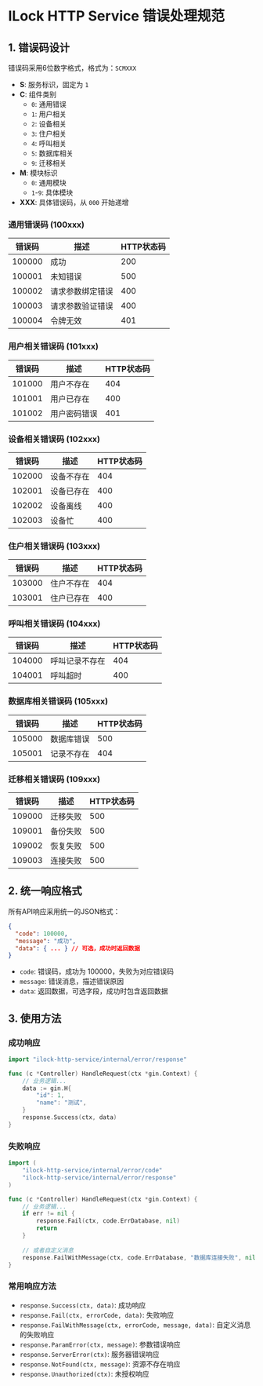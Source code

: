 # ILock HTTP Service 错误处理规范

## 1. 错误码设计

错误码采用6位数字格式，格式为：`SCMXXX`

- **S**: 服务标识，固定为 `1`
- **C**: 组件类别
  - `0`: 通用错误
  - `1`: 用户相关
  - `2`: 设备相关
  - `3`: 住户相关
  - `4`: 呼叫相关
  - `5`: 数据库相关
  - `9`: 迁移相关
- **M**: 模块标识
  - `0`: 通用模块
  - `1`-`9`: 具体模块
- **XXX**: 具体错误码，从 `000` 开始递增

### 通用错误码 (100xxx)

| 错误码 | 描述 | HTTP状态码 |
|--------|------|------------|
| 100000 | 成功 | 200 |
| 100001 | 未知错误 | 500 |
| 100002 | 请求参数绑定错误 | 400 |
| 100003 | 请求参数验证错误 | 400 |
| 100004 | 令牌无效 | 401 |

### 用户相关错误码 (101xxx)

| 错误码 | 描述 | HTTP状态码 |
|--------|------|------------|
| 101000 | 用户不存在 | 404 |
| 101001 | 用户已存在 | 400 |
| 101002 | 用户密码错误 | 401 |

### 设备相关错误码 (102xxx)

| 错误码 | 描述 | HTTP状态码 |
|--------|------|------------|
| 102000 | 设备不存在 | 404 |
| 102001 | 设备已存在 | 400 |
| 102002 | 设备离线 | 400 |
| 102003 | 设备忙 | 400 |

### 住户相关错误码 (103xxx)

| 错误码 | 描述 | HTTP状态码 |
|--------|------|------------|
| 103000 | 住户不存在 | 404 |
| 103001 | 住户已存在 | 400 |

### 呼叫相关错误码 (104xxx)

| 错误码 | 描述 | HTTP状态码 |
|--------|------|------------|
| 104000 | 呼叫记录不存在 | 404 |
| 104001 | 呼叫超时 | 400 |

### 数据库相关错误码 (105xxx)

| 错误码 | 描述 | HTTP状态码 |
|--------|------|------------|
| 105000 | 数据库错误 | 500 |
| 105001 | 记录不存在 | 404 |

### 迁移相关错误码 (109xxx)

| 错误码 | 描述 | HTTP状态码 |
|--------|------|------------|
| 109000 | 迁移失败 | 500 |
| 109001 | 备份失败 | 500 |
| 109002 | 恢复失败 | 500 |
| 109003 | 连接失败 | 500 |

## 2. 统一响应格式

所有API响应采用统一的JSON格式：

```json
{
  "code": 100000,
  "message": "成功",
  "data": { ... } // 可选，成功时返回数据
}
```

- `code`: 错误码，成功为 100000，失败为对应错误码
- `message`: 错误消息，描述错误原因
- `data`: 返回数据，可选字段，成功时包含返回数据

## 3. 使用方法

### 成功响应

```go
import "ilock-http-service/internal/error/response"

func (c *Controller) HandleRequest(ctx *gin.Context) {
    // 业务逻辑...
    data := gin.H{
        "id": 1,
        "name": "测试",
    }
    response.Success(ctx, data)
}
```

### 失败响应

```go
import (
    "ilock-http-service/internal/error/code"
    "ilock-http-service/internal/error/response"
)

func (c *Controller) HandleRequest(ctx *gin.Context) {
    // 业务逻辑...
    if err != nil {
        response.Fail(ctx, code.ErrDatabase, nil)
        return
    }
    
    // 或者自定义消息
    response.FailWithMessage(ctx, code.ErrDatabase, "数据库连接失败", nil)
}
```

### 常用响应方法

- `response.Success(ctx, data)`: 成功响应
- `response.Fail(ctx, errorCode, data)`: 失败响应
- `response.FailWithMessage(ctx, errorCode, message, data)`: 自定义消息的失败响应
- `response.ParamError(ctx, message)`: 参数错误响应
- `response.ServerError(ctx)`: 服务器错误响应
- `response.NotFound(ctx, message)`: 资源不存在响应
- `response.Unauthorized(ctx)`: 未授权响应 
